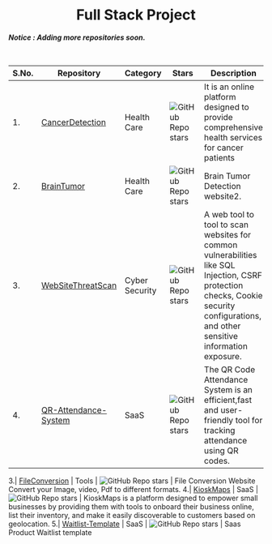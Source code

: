 
<div align="center">
  
# Full Stack Project

</div>

*__Notice : Adding more repositories soon.__*

<br />

S.No.| Repository| Category |  Stars | Description 
--| -----------|----|----| ----------- 
1.| [CancerDetection](https://github.com/Dheerajjha451/CancerDetection) | Health Care | ![GitHub Repo stars](https://img.shields.io/github/stars/Dheerajjha451/CancerDetection?style=social) | It is an online platform designed to provide comprehensive health services for cancer patients
2.| [BrainTumor](https://github.com/Dheerajjha451/BrainTumor) | Health Care | ![GitHub Repo stars](https://img.shields.io/github/stars/Dheerajjha451/BrainTumor?style=social) | Brain Tumor Detection website2.| [Design2Code](https://github.com/Dheerajjha451/Design2Code) | Tech | ![GitHub Repo stars](https://img.shields.io/github/stars/Dheerajjha451/Design2Code?style=social) | It is a platform where developers can share their projects with other developers.
3.| [WebSiteThreatScan](https://github.com/Dheerajjha451/WebSiteThreatScan) | Cyber Security | ![GitHub Repo stars](https://img.shields.io/github/stars/Dheerajjha451/WebSiteThreatScan?style=social) | A web tool to tool to scan websites for common vulnerabilities like SQL Injection, CSRF protection checks, Cookie security configurations, and other sensitive information exposure.
4.| [QR-Attendance-System](https://github.com/Dheerajjha451/QR-Attendance-System) | SaaS | ![GitHub Repo stars](https://img.shields.io/github/stars/Dheerajjha451/QR-Attendance-System?style=social) | The QR Code Attendance System is an efficient,fast and user-friendly tool for tracking attendance using QR codes. 

3.| [FileConversion](https://github.com/Dheerajjha451/FileConversion) | Tools | ![GitHub Repo stars](https://img.shields.io/github/stars/Dheerajjha451/FileConversion?style=social) | File Conversion Website Convert your Image, video, Pdf to different formats.
4.| [KioskMaps](https://github.com/Dheerajjha451/KioskMaps) | SaaS | ![GitHub Repo stars](https://img.shields.io/github/stars/Dheerajjha451/KioskMaps?style=social) | KioskMaps is a platform designed to empower small businesses by providing them with tools to onboard their business online, list their inventory, and make it easily discoverable to customers based on geolocation.
5.| [Waitlist-Template](https://github.com/Dheerajjha451/Waitlist-Template) | SaaS | ![GitHub Repo stars](https://img.shields.io/github/stars/Dheerajjha451/Waitlist-Template?style=social) | Saas Product Waitlist template


